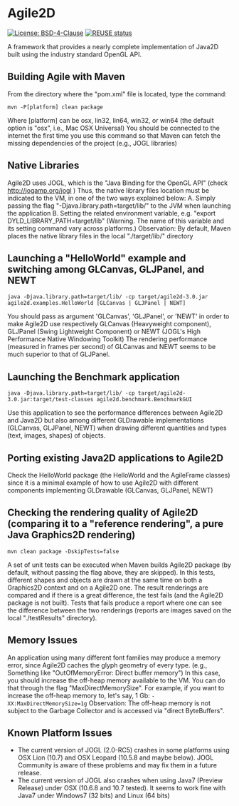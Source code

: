 <!--
SPDX-FileCopyrightText: 2012 Emmanuel Pietriga <emmanuel.pietriga@inria.fr>
SPDX-FileCopyrightText: 2006-2012 Jean-Daniel Fekete <jean-daniel.fekete@inria.fr>
SPDX-FileCopyrightText: 2012 Rodrigo A. B. de Almeida
SPDX-FileCopyrightText: 2006 Jon Meyer
SPDX-FileCopyrightText: 2006 Ben Bederson

SPDX-License-Identifier: BSD-4-Clause
-->

# Agile2D

[![License: BSD-4-Clause](
    https://img.shields.io/badge/License-BSD--4--Clause-blue.svg)](
    https://spdx.org/licenses/BSD-4-Clause.html)
[![REUSE status](
    https://api.reuse.software/badge/github.com/JZUI/agile2d)](
    https://api.reuse.software/info/github.com/JZUI/agile2d)

A framework that provides a nearly complete implementation of Java2D built using the industry standard OpenGL API.

## Building Agile with Maven

From the directory where the "pom.xml" file is located, type the command:

```shell
mvn -P[platform] clean package
```

Where [platform] can be osx, lin32, lin64, win32, or win64 (the default option is "osx", i.e., Mac OSX Universal)
You should be connected to the internet the first time you use this command so that Maven can fetch the missing dependencies of the project (e.g., JOGL libraries)

## Native Libraries

Agile2D uses JOGL, which is the "Java Binding for the OpenGL API" (check <http://jogamp.org/jogl> )
Thus, the native library files location must be indicated to the VM, in one of the two ways explained below:
A. Simply passing the flag "-Djava.library.path=target/lib/" to the JVM when launching the application
B. Setting the related environment variable, e.g. "export DYLD_LIBRARY_PATH=target/lib" (Warning. The name of this variable and its setting command vary across platforms.)
Observation: By default, Maven places the native library files in the local "./target/lib/" directory

## Launching a "HelloWorld" example and switching among GLCanvas, GLJPanel, and NEWT

```shell
java -Djava.library.path=target/lib/ -cp target/agile2d-3.0.jar agile2d.examples.HelloWorld [GLCanvas | GLJPanel | NEWT]
```

You should pass as argument 'GLCanvas', 'GLJPanel', or 'NEWT' in order to make Agile2D use respectively GLCanvas (Heavyweight component), GLJPanel (Swing Lightweight Component) or NEWT (JOGL's High Performance Native Windowing Toolkit)
The rendering performance (measured in frames per second) of GLCanvas and NEWT seems to be much superior to that of GLJPanel.

## Launching the Benchmark application

```shell
java -Djava.library.path=target/lib/ -cp target/agile2d-3.0.jar:target/test-classes agile2d.benchmark.BenchmarkGUI
```

Use this application to see the performance differences between Agile2D and Java2D but also among different GLDrawable implementations (GLCanvas, GLJPanel, NEWT) when drawing different quantities and types (text, images, shapes) of objects.

## Porting existing Java2D applications to Agile2D

Check the HelloWorld package (the HelloWorld and the AgileFrame classes) since it is a minimal example of how to use Agile2D with different components implementing GLDrawable (GLCanvas, GLJPanel, NEWT)

## Checking the rendering quality of Agile2D (comparing it to a "reference rendering", a pure Java Graphics2D rendering)

```shell
mvn clean package -DskipTests=false
```

A set of unit tests can be executed when Maven builds Agile2D package (by default, without passing the flag above, they are skipped).
In this tests, different shapes and objects are drawn at the same time on both a Graphics2D context and on a Agile2D one.
The result renderings are compared and if there is a great difference, the test fails (and the Agile2D package is not built).
Tests that fails produce a report where one can see the difference between the two renderings (reports are images saved on the local "./testResults" directory).

## Memory Issues

An application using many different font families may produce a memory error, since Agile2D caches the glyph geometry of every type. (e.g., Something like "OutOfMemoryError: Direct buffer memory")
In this case, you should increase the off-heap memory available to the VM. You can do that through the flag "MaxDirectMemorySize".
For example, if you want to increase the off-heap memory to, let's say, 1 Gb: `-XX:MaxDirectMemorySize=1g`
Observation: The off-heap memory is not subject to the Garbage Collector and is accessed via "direct ByteBuffers".

## Known Platform Issues

- The current version of JOGL (2.0-RC5) crashes in some platforms using OSX Lion (10.7) and OSX Leopard (10.5.8 and maybe below). JOGL Community is aware of these problems and may fix them in a future release.
- The current version of JOGL also crashes when using Java7 (Preview Release) under OSX (10.6.8 and 10.7 tested). It seems to work fine with Java7 under Windows7 (32 bits) and Linux (64 bits)

